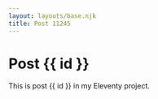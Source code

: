 ```yaml
---
layout: layouts/base.njk
title: Post 11245
---
```


# Post {{ id }}

This is post {{ id }} in my Eleventy project.
